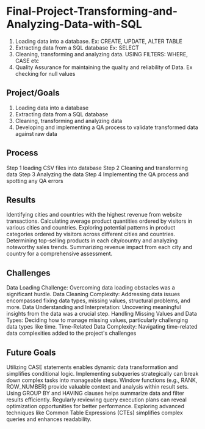 # Final-Project-Transforming-and-Analyzing-Data-with-SQL
1. Loading data into a database. Ex: CREATE, UPDATE, ALTER TABLE
2. Extracting data from a SQL database Ex: SELECT
3. Cleaning, transforming and analyzing data. USING FILTERS:  WHERE, CASE etc
4. Quality Assurance for maintaining the quality and reliability of Data. Ex checking for null values 


## Project/Goals
1. Loading data into a database
2. Extracting data from a SQL database
3. Cleaning, transforming and analyzing data
4. Developing and implementing a QA process to validate transformed data against raw data


## Process
Step 1 loading CSV files into database
Step 2 Cleaning and transforming data
Step 3 Analyzing the data
Step 4 Implementing the QA process and spotting any QA errors



## Results
Identifying cities and countries with the highest revenue from website transactions.
Calculating average product quantities ordered by visitors in various cities and countries.
Exploring potential patterns in product categories ordered by visitors across different cities and countries.
Determining top-selling products in each city/country and analyzing noteworthy sales trends.
Summarizing revenue impact from each city and country for a comprehensive assessment.



## Challenges 
Data Loading Challenge: Overcoming data loading obstacles was a significant hurdle.
Data Cleaning Complexity: Addressing data issues encompassed fixing data types, missing values, structural problems, and more.
Data Understanding and Interpretation: Uncovering meaningful insights from the data was a crucial step.
Handling Missing Values and Data Types: Deciding how to manage missing values, particularly challenging data types like time.
Time-Related Data Complexity: Navigating time-related data complexities added to the project's challenges

## Future Goals
Utilizing CASE statements enables dynamic data transformation and simplifies conditional logic.
Implementing subqueries strategically can break down complex tasks into manageable steps.
Window functions (e.g., RANK, ROW_NUMBER) provide valuable context and analysis within result sets.
Using GROUP BY and HAVING clauses helps summarize data and filter results efficiently.
Regularly reviewing query execution plans can reveal optimization opportunities for better performance.
Exploring advanced techniques like Common Table Expressions (CTEs) simplifies complex queries and enhances readability.


